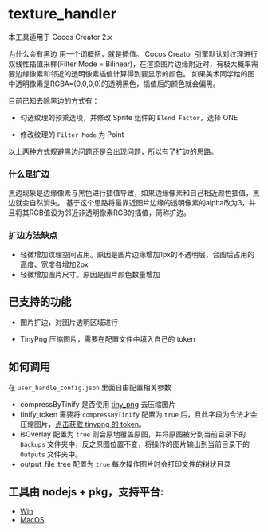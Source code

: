 # texture_handler

本工具适用于 Cocos Creator 2.x

为什么会有黑边
用一个词概括，就是插值。
Cocos Creator 引擎默认对纹理进行双线性插值采样(Filter Mode = Bilinear)，在渲染图片边缘附近时，有极大概率需要边缘像素和邻近的透明像素插值计算得到要显示的颜色。
如果美术同学给的图中透明像素是RGBA=(0,0,0,0)的透明黑色，插值后的颜色就会偏黑。

目前已知去除黑边的方式有：

- 勾选纹理的预乘选项，并修改 Sprite 组件的 ``Blend Factor``，选择 ONE

- 修改纹理的 ``Filter Mode`` 为 Point

以上两种方式规避黑边问题还是会出现问题，所以有了扩边的思路。

### 什么是扩边

黑边现象是边缘像素与黑色进行插值导致，如果边缘像素和自己相近颜色插值，黑边就会自然消失。
基于这个思路将最靠近图片边缘的透明像素的alpha改为3，并且将其RGB值设为邻近非透明像素RGB的插值，简称扩边。

### 扩边方法缺点

- 轻微增加纹理空间占用。原因是图片边缘增加1px的不透明层，合图后占用的高度、宽度各增加2px
- 轻微增加图片尺寸。原因是图片颜色数量增加

## 已支持的功能

- 图片扩边，对图片透明区域进行

- TinyPng 压缩图片，需要在配置文件中填入自己的 token

## 如何调用
在 ``user_handle_config.json`` 里面自由配置相关参数

- compressByTinify 是否使用 [tiny_png](https://tinypng.com/) 去压缩图片
- tinify_token 需要将 ``compressByTinify`` 配置为 ``true`` 后，且此字段为合法才会压缩图片，[点击获取 tinypng 的 token](https://tinify.cn/developers)。
- isOverlay 配置为 ``true`` 则会原地覆盖原图，并将原图被分到当前目录下的 ``Backups`` 文件夹中，反之原图位置不变，将操作的图片输出到当前目录下的 ``Outputs`` 文件夹中。
- output_file_tree 配置为 ``true`` 每次操作图片时会打印文件的树状目录

## 工具由 nodejs + pkg，支持平台:

- [Win](https://gitee.com/xshu1996/texture_handler/attach_files/1078946/download/win-x64-v1.0.0.zip)
- [MacOS](https://gitee.com/xshu1996/texture_handler/attach_files/1078949/download/macos-v1.0.0.zip)